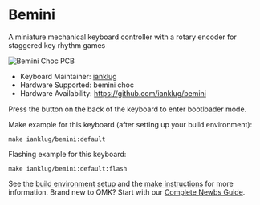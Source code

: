 # Bemini

A miniature mechanical keyboard controller with a rotary encoder for staggered key rhythm games

![Bemini Choc PCB](https://i.imgur.com/wbMkbHX.jpg)

* Keyboard Maintainer: [ianklug](https://github.com/ianklug)
* Hardware Supported: bemini choc
* Hardware Availability: https://github.com/ianklug/bemini

Press the button on the back of the keyboard to enter bootloader mode.

Make example for this keyboard (after setting up your build environment):

    make ianklug/bemini:default

Flashing example for this keyboard:

    make ianklug/bemini:default:flash

See the [build environment setup](https://docs.qmk.fm/#/getting_started_build_tools) and the [make instructions](https://docs.qmk.fm/#/getting_started_make_guide) for more information. Brand new to QMK? Start with our [Complete Newbs Guide](https://docs.qmk.fm/#/newbs).
